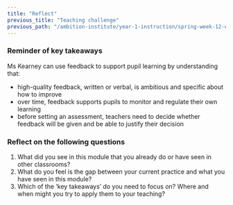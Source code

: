 ```yaml
---
title: "Reflect"
previous_title: "Teaching challenge"
previous_path: "/ambition-institute/year-1-instruction/spring-week-12-ect-teaching-challenge"
---
```


### Reminder of key takeaways

Ms Kearney can use feedback to support pupil learning by understanding that:

- high-quality feedback, written or verbal, is ambitious and specific about how to improve
- over time, feedback supports pupils to monitor and regulate their own learning
- before setting an assessment, teachers need to decide whether feedback will be given and be able to justify their decision

### Reflect on the following questions

1. What did you see in this module that you already do or have seen in other classrooms?
2. What do you feel is the gap between your current practice and what you have seen in this module?
3. Which of the ‘key takeaways’ do you need to focus on? Where and when might you try to apply them to your teaching?
